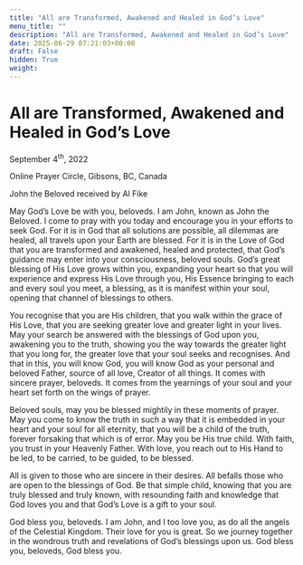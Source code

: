 ```yaml
---
title: "All are Transformed, Awakened and Healed in God’s Love"
menu_title: ""
description: "All are Transformed, Awakened and Healed in God’s Love"
date: 2025-06-29 07:21:03+00:00
draft: False
hidden: True
weight:
---
```

# All are Transformed, Awakened and Healed in God’s Love

September 4<sup>th</sup>, 2022

Online Prayer Circle, Gibsons, BC, Canada

John the Beloved received by Al Fike

May God’s Love be with you, beloveds. I am John, known as John the Beloved. I come to pray with you today and encourage you in your efforts to seek God. For it is in God that all solutions are possible, all dilemmas are healed, all travels upon your Earth are blessed. For it is in the Love of God that you are transformed and awakened, healed and protected, that God’s guidance may enter into your consciousness, beloved souls. God’s great blessing of His Love grows within you, expanding your heart so that you will experience and express His Love through you, His Essence bringing to each and every soul you meet, a blessing, as it is manifest within your soul, opening that channel of blessings to others.

You recognise that you are His children, that you walk within the grace of His Love, that you are seeking greater love and greater light in your lives. May your search be answered with the blessings of God upon you, awakening you to the truth, showing you the way towards the greater light that you long for, the greater love that your soul seeks and recognises. And that in this, you will know God, you will know God as your personal and beloved Father, source of all love, Creator of all things. It comes with sincere prayer, beloveds. It comes from the yearnings of your soul and your heart set forth on the wings of prayer.

Beloved souls, may you be blessed mightily in these moments of prayer. May you come to know the truth in such a way that it is embedded in your heart and your soul for all eternity, that you will be a child of the truth, forever forsaking that which is of error. May you be His true child. With faith, you trust in your Heavenly Father. With love, you reach out to His Hand to be led, to be carried, to be guided, to be blessed.

All is given to those who are sincere in their desires. All befalls those who are open to the blessings of God. Be that simple child, knowing that you are truly blessed and truly known, with resounding faith and knowledge that God loves you and that God’s Love is a gift to your soul.

God bless you, beloveds. I am John, and I too love you, as do all the angels of the Celestial Kingdom. Their love for you is great. So we journey together in the wondrous truth and revelations of God’s blessings upon us. God bless you, beloveds, God bless you.
